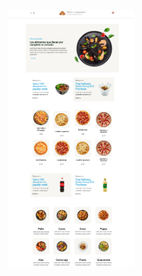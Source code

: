 
  <style>
      .img-container {
        text-align: center;
      }
    </style>
<body>	
<div class="img-container">
<img src="https://raw.githubusercontent.com/Iceex/Wordpress/main/Portafolio/1.%20Shop-Pizza-main.PNG" style="width:40%">
</div>
</body>

